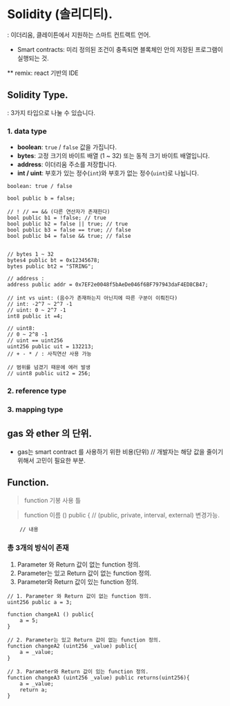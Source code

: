 # Solidity (솔리디티).

: 이더리움, 클레이튼에서 지원하는 스마트 컨트랙트 언어.

-   Smart contracts: 미리 정의된 조건이 충족되면 블록체인 안의 저장된 프로그램이 실행되는 것.

\*\* remix: react 기반의 IDE

## Solidity Type.

: 3가지 타입으로 나눌 수 있습니다.

### 1. data type

-   **boolean**: `true` / `false` 값을 가집니다.
-   **bytes**: 고정 크기의 바이트 배열 (1 ~ 32) 또는 동적 크기 바이트 배열입니다.
-   **address**: 이더리움 주소를 저장합니다.
-   **int / uint**: 부호가 있는 정수(`int`)와 부호가 없는 정수(`uint`)로 나뉩니다.

>

    boolean: true / false

    bool public b = false;

    // ! // == && (다른 연산자가 존재한다)
    bool public b1 = !false; // true
    bool public b2 = false || true; // true
    bool public b3 = false == true; // false
    bool public b4 = false && true; // false


    // bytes 1 ~ 32
    bytes4 public bt = 0x12345678;
    bytes public bt2 = "STRING";

    // address :
    address public addr = 0x7EF2e0048f5bAeDe046f6BF797943daF4ED8CB47;

    // int vs uint: (음수가 존재하는지 아닌지에 따른 구분이 이뤄진다)
    // int: -2^7 ~ 2^7 -1
    // uint: 0 ~ 2^7 -1
    int8 public it =4;

    // uint8:
    // 0 ~ 2^8 -1
    // uint == uint256
    uint256 public uit = 132213;
    // + - * / : 사칙연산 사용 가능

    // 범위를 넘겼기 때문에 에러 발생
    // uint8 public uit2 = 256;

### 2. reference type

### 3. mapping type

## gas 와 ether 의 단위.

-   gas는 smart contract 를 사용하기 위한 비용(단위) // 개발자는 해당 값을 줄이기 위해서 고민이 필요한 부분.

## Function.

> function 기봉 사용 틀

> function 이름 () public { // (public, private, interval, external) 변경가능.

        // 내용

### 총 3개의 방식이 존재

1. Parameter 와 Return 값이 없는 function 정의.
2. Parameter는 있고 Return 값이 없는 function 정의.
3. Parameter와 Return 값이 있는 function 정의.

>

    // 1. Parameter 와 Return 값이 없는 function 정의.
    uint256 public a = 3;

    function changeA1 () public{
        a = 5;
    }

>

    // 2. Parameter는 있고 Return 값이 없는 function 정의.
    function changeA2 (uint256 _value) public{
        a = _value;
    }

>

    // 3. Parameter와 Return 값이 있는 function 정의.
    function changeA3 (uint256 _value) public returns(uint256){
        a = _value;
        return a;
    }
